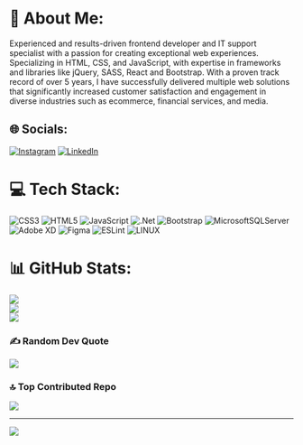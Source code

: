 # 💫 About Me:
Experienced and results-driven frontend developer and IT support specialist with a passion for creating 
exceptional web experiences. Specializing in HTML, CSS, and JavaScript, with expertise in frameworks 
and libraries like jQuery, SASS, React and Bootstrap. With a proven track record of over 5 years, I have 
successfully delivered multiple web solutions that significantly increased customer satisfaction and 
engagement in diverse industries such as ecommerce, financial services, and media.

## 🌐 Socials:
[![Instagram](https://img.shields.io/badge/Instagram-%23E4405F.svg?logo=Instagram&logoColor=white)](https://instagram.com/ig.me/1realjoshua) [![LinkedIn](https://img.shields.io/badge/LinkedIn-%230077B5.svg?logo=linkedin&logoColor=white)](https://linkedin.com/in/https://www.linkedin.com/in/joshua-opare-boateng)

# 💻 Tech Stack:
![CSS3](https://img.shields.io/badge/css3-%231572B6.svg?style=for-the-badge&logo=css3&logoColor=white) ![HTML5](https://img.shields.io/badge/html5-%23E34F26.svg?style=for-the-badge&logo=html5&logoColor=white) ![JavaScript](https://img.shields.io/badge/javascript-%23323330.svg?style=for-the-badge&logo=javascript&logoColor=%23F7DF1E) ![.Net](https://img.shields.io/badge/.NET-5C2D91?style=for-the-badge&logo=.net&logoColor=white) ![Bootstrap](https://img.shields.io/badge/bootstrap-%23563D7C.svg?style=for-the-badge&logo=bootstrap&logoColor=white) ![MicrosoftSQLServer](https://img.shields.io/badge/Microsoft%20SQL%20Sever-CC2927?style=for-the-badge&logo=microsoft%20sql%20server&logoColor=white) ![Adobe XD](https://img.shields.io/badge/Adobe%20XD-470137?style=for-the-badge&logo=Adobe%20XD&logoColor=#FF61F6) 	![Figma](https://img.shields.io/badge/figma-%23F24E1E.svg?style=for-the-badge&logo=figma&logoColor=white) ![ESLint](https://img.shields.io/badge/ESLint-4B3263?style=for-the-badge&logo=eslint&logoColor=white) ![LINUX](https://img.shields.io/badge/Linux-FCC624?style=for-the-badge&logo=linux&logoColor=black)
# 📊 GitHub Stats:
![](https://github-readme-stats.vercel.app/api?username=jnopareboateng&theme=dark&hide_border=false&include_all_commits=false&count_private=false)<br/>
![](https://github-readme-streak-stats.herokuapp.com/?user=jnopareboateng&theme=dark&hide_border=false)<br/>
![](https://github-readme-stats.vercel.app/api/top-langs/?username=jnopareboateng&theme=dark&hide_border=false&include_all_commits=false&count_private=false&layout=compact)

### ✍️ Random Dev Quote
![](https://quotes-github-readme.vercel.app/api?type=horizontal&theme=radical)

### 🔝 Top Contributed Repo
![](https://github-contributor-stats.vercel.app/api?username=jnopareboateng&limit=5&theme=dark&combine_all_yearly_contributions=true)

---
[![](https://visitcount.itsvg.in/api?id=jnopareboateng&icon=0&color=0)](https://visitcount.itsvg.in)

<!-- Proudly created with GPRM ( https://gprm.itsvg.in ) -->
